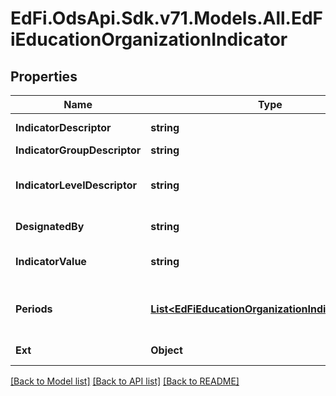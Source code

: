 # EdFi.OdsApi.Sdk.v71.Models.All.EdFiEducationOrganizationIndicator

## Properties

Name | Type | Description | Notes
------------ | ------------- | ------------- | -------------
**IndicatorDescriptor** | **string** | The name or code for the indicator or metric. | 
**IndicatorGroupDescriptor** | **string** | The name for a group of indicators. | [optional] 
**IndicatorLevelDescriptor** | **string** | The value of the indicator or metric, as a value from a controlled vocabulary. The semantics of an empty value is \&quot;not submitted.\&quot; | [optional] 
**DesignatedBy** | **string** | The person, organization, or department that defined the metric. | [optional] 
**IndicatorValue** | **string** | The value of the indicator or metric. The semantics of an empty value is \&quot;not submitted.\&quot; | [optional] 
**Periods** | [**List&lt;EdFiEducationOrganizationIndicatorPeriod&gt;**](EdFiEducationOrganizationIndicatorPeriod.md) | An unordered collection of educationOrganizationIndicatorPeriods. The time period or as-of date for the indicator. | [optional] 
**Ext** | **Object** | Extensions to the EducationOrganizationIndicator entity. | [optional] 

[[Back to Model list]](../README.md#documentation-for-models) [[Back to API list]](../README.md#documentation-for-api-endpoints) [[Back to README]](../README.md)

